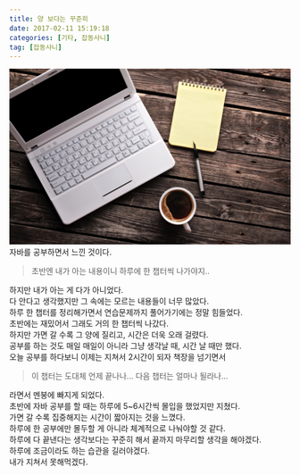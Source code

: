 ```yaml
---
title: 양 보다는 꾸준히
date: 2017-02-11 15:19:18
categories: [기타, 잡동사니]
tag: [잡동사니]
---
```

![](blahblah01/thumb.png)  
자바를 공부하면서 느낀 것이다.  
> 초반엔 내가 아는 내용이니 하루에 한 챕터씩 나가야지..

하지만 내가 아는 게 다가 아니었다.  
다 안다고 생각했지만 그 속에는 모르는 내용들이 너무 많았다.  
하루 한 챕터를 정리해가면서 연습문제까지 풀어가기에는 정말 힘들었다.  
초반에는 재밌어서 그래도 거의 한 챕터씩 나갔다.  
하지만 가면 갈 수록 그 양에 질리고, 시간은 더욱 오래 걸렸다.  
공부를 하는 것도 매일 매일이 아니라 그냥 생각날 때, 시간 날 때만 했다.  
오늘 공부를 하다보니 이제는 지쳐서 2시간이 되자 책장을 넘기면서  
> 이 챕터는 도대체 언제 끝나나...
다음 챕터는 얼마나 될라나...

라면서 멘붕에 빠지게 되었다.  
초반에 자바 공부를 할 때는 하루에 5~6시간씩 몰입을 했었지만 지쳤다.  
가면 갈 수록 집중해지는 시간이 짧아지는 것을 느꼈다.  
하루에 한 공부에만 몰두할 게 아니라 체계적으로 나눠야할 것 같다.  
하루에 다 끝낸다는 생각보다는 꾸준히 해서 끝까지 마무리할 생각을 해야겠다.  
하루에 조금이라도 하는 습관을 길러야겠다.  
내가 지쳐서 못해먹겠다.
